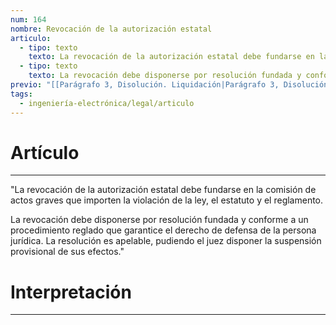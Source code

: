 ```yaml
---
num: 164
nombre: Revocación de la autorización estatal
articulo:
  - tipo: texto
    texto: La revocación de la autorización estatal debe fundarse en la comisión de actos graves que importen la violación de la ley, el estatuto y el reglamento.
  - tipo: texto
    texto: La revocación debe disponerse por resolución fundada y conforme a un procedimiento reglado que garantice el derecho de defensa de la persona jurídica. La resolución es apelable, pudiendo el juez disponer la suspensión provisional de sus efectos.
previo: "[[Parágrafo 3, Disolución. Liquidación|Parágrafo 3, Disolución. Liquidación]]"
tags:
  - ingeniería-electrónica/legal/articulo
---
```

# Artículo
---
"La revocación de la autorización estatal debe fundarse en la comisión de actos graves que importen la violación de la ley, el estatuto y el reglamento.

La revocación debe disponerse por resolución fundada y conforme a un procedimiento reglado que garantice el derecho de defensa de la persona jurídica. La resolución es apelable, pudiendo el juez disponer la suspensión provisional de sus efectos."

# Interpretación
---

